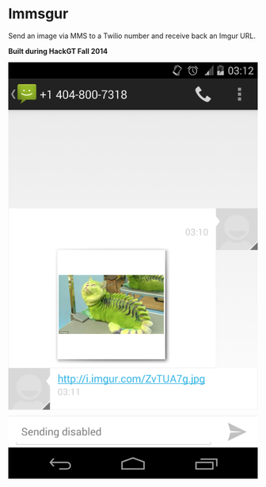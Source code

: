 Immsgur
=======

Send an image via MMS to a Twilio number and receive back an Imgur URL.

**Built during HackGT Fall 2014**

![](screenshot.png)
